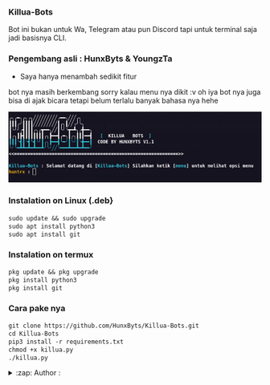 ### Killua-Bots
Bot ini bukan untuk Wa, Telegram atau pun Discord tapi untuk terminal saja jadi basisnya CLI.           

### Pengembang asli : HunxByts & YoungzTa
- Saya hanya menambah sedikit fitur

bot nya masih berkembang sorry kalau menu nya dikit :v oh iya bot nya juga bisa di ajak bicara tetapi belum terlalu banyak bahasa nya hehe 

<img src="https://github.com/HunxByts/Killua-Bots/blob/main/asset/KLUA.png"/>

### Instalation on Linux (.deb}
```
sudo update && sudo upgrade
sudo apt install python3
sudo apt install git
```

### Instalation on termux 
```
pkg update && pkg upgrade 
pkg install python3
pkg install git
```

### Cara pake nya 
```
git clone https://github.com/HunxByts/Killua-Bots.git
cd Killua-Bots
pip3 install -r requirements.txt
chmod +x killua.py
./killua.py
```

<details>
<summary>:zap: Author :</summary>
- <strong><a href="https://github.com/HunxByts">HunxByts</a></strong>
</details>
